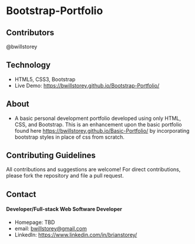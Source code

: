 # Bootstrap-Portfolio

## Contributors
@bwillstorey

## Technology
- HTML5, CSS3, Bootstrap
- Live Demo: https://bwillstorey.github.io/Bootstrap-Portfolio/

## About
- A basic personal development portfolio developed using only HTML, CSS, and Bootstrap. This is an enhancement upon the basic portfolio found here https://bwillstorey.github.io/Basic-Portfolio/ by incorporating bootstrap styles in place of css from scratch.

## Contributing Guidelines
All contributions and suggestions are welcome! For direct contributions, please fork the repository and file a pull request.

## Contact
#### Developer/Full-stack Web Software Developer
- Homepage: TBD
- email: bwillstorey@gmail.com
- LinkedIn: https://www.linkedin.com/in/brianstorey/
